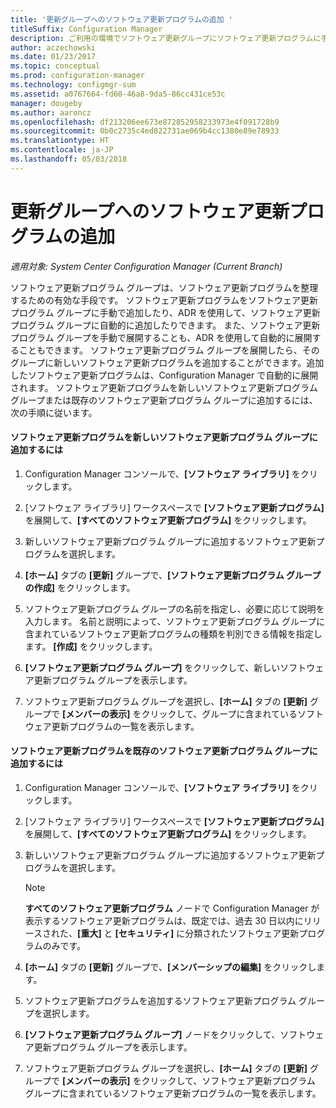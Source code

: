 ```yaml
---
title: '更新グループへのソフトウェア更新プログラムの追加 '
titleSuffix: Configuration Manager
description: ご利用の環境でソフトウェア更新グループにソフトウェア更新プログラムに手動または自動で追加します。
author: aczechowski
ms.date: 01/23/2017
ms.topic: conceptual
ms.prod: configuration-manager
ms.technology: configmgr-sum
ms.assetid: a0767664-fd60-46a8-9da5-86cc431ce53c
manager: dougeby
ms.author: aaroncz
ms.openlocfilehash: df213206ee673e872852958233973e4f091728b9
ms.sourcegitcommit: 0b0c2735c4ed822731ae069b4cc1380e89e78933
ms.translationtype: HT
ms.contentlocale: ja-JP
ms.lasthandoff: 05/03/2018
---
```

# <a name="add-software-updates-to-an-update-group"></a>更新グループへのソフトウェア更新プログラムの追加  

*適用対象: System Center Configuration Manager (Current Branch)*

 ソフトウェア更新プログラム グループは、ソフトウェア更新プログラムを整理するための有効な手段です。 ソフトウェア更新プログラムをソフトウェア更新プログラム グループに手動で追加したり、ADR を使用して、ソフトウェア更新プログラム グループに自動的に追加したりできます。 また、ソフトウェア更新プログラム グループを手動で展開することも、ADR を使用して自動的に展開することもできます。 ソフトウェア更新プログラム グループを展開したら、そのグループに新しいソフトウェア更新プログラムを追加することができます。追加したソフトウェア更新プログラムは、Configuration Manager で自動的に展開されます。 ソフトウェア更新プログラムを新しいソフトウェア更新プログラム グループまたは既存のソフトウェア更新プログラム グループに追加するには、次の手順に従います。  

#### <a name="to-add-software-updates-to-a-new-software-update-group"></a>ソフトウェア更新プログラムを新しいソフトウェア更新プログラム グループに追加するには  

1.  Configuration Manager コンソールで、**[ソフトウェア ライブラリ]** をクリックします。  

2.  [ソフトウェア ライブラリ] ワークスペースで **[ソフトウェア更新プログラム]** を展開して、**[すべてのソフトウェア更新プログラム]** をクリックします。  

3.  新しいソフトウェア更新プログラム グループに追加するソフトウェア更新プログラムを選択します。  

4.  **[ホーム]** タブの **[更新]** グループで、**[ソフトウェア更新プログラム グループの作成]** をクリックします。  

5.  ソフトウェア更新プログラム グループの名前を指定し、必要に応じて説明を入力します。 名前と説明によって、ソフトウェア更新プログラム グループに含まれているソフトウェア更新プログラムの種類を判別できる情報を指定します。 **[作成]** をクリックします。  

6.  **[ソフトウェア更新プログラム グループ]** をクリックして、新しいソフトウェア更新プログラム グループを表示します。  

7.  ソフトウェア更新プログラム グループを選択し、**[ホーム]** タブの **[更新]** グループで **[メンバーの表示]** をクリックして、グループに含まれているソフトウェア更新プログラムの一覧を表示します。  

#### <a name="to-add-software-updates-to-an-existing-software-update-group"></a>ソフトウェア更新プログラムを既存のソフトウェア更新プログラム グループに追加するには  

1.  Configuration Manager コンソールで、**[ソフトウェア ライブラリ]** をクリックします。  

2.  [ソフトウェア ライブラリ] ワークスペースで **[ソフトウェア更新プログラム]** を展開して、**[すべてのソフトウェア更新プログラム]** をクリックします。  

3.  新しいソフトウェア更新プログラム グループに追加するソフトウェア更新プログラムを選択します。  

    > [!NOTE]  
    >  **すべてのソフトウェア更新プログラム** ノードで Configuration Manager が表示するソフトウェア更新プログラムは、既定では、過去 30 日以内にリリースされた、**[重大]** と **[セキュリティ]** に分類されたソフトウェア更新プログラムのみです。  

4.  **[ホーム]** タブの **[更新]** グループで、**[メンバーシップの編集]** をクリックします。  

5.  ソフトウェア更新プログラムを追加するソフトウェア更新プログラム グループを選択します。  

6.  **[ソフトウェア更新プログラム グループ]** ノードをクリックして、ソフトウェア更新プログラム グループを表示します。  

7.  ソフトウェア更新プログラム グループを選択し、**[ホーム]** タブの **[更新]** グループで **[メンバーの表示]** をクリックして、ソフトウェア更新プログラム グループに含まれているソフトウェア更新プログラムの一覧を表示します。  
